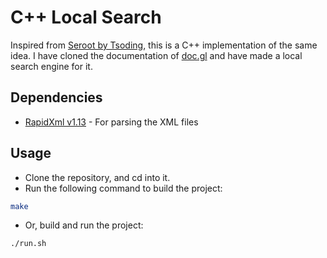 # C++ Local Search

Inspired from [Seroot by Tsoding](https://github.com/tsoding/seroost), this is a C++ implementation of the same idea.
I have cloned the documentation of [doc.gl](https://doc.gl) and have made a local search engine for it.

## Dependencies

- [RapidXml v1.13](http://rapidxml.sourceforge.net/) - For parsing the XML files

## Usage

- Clone the repository, and cd into it.
- Run the following command to build the project:

```bash
make
```

- Or, build and run the project:

```bash
./run.sh
```
